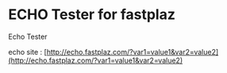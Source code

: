 # ECHO Tester for fastplaz

Echo Tester

echo site : [http://echo.fastplaz.com/?var1=value1&var2=value2](http://echo.fastplaz.com/?var1=value1&var2=value2)

